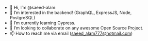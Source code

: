 - 👋 Hi, I’m @saeed-alam
- 👀 I’m interested in the backend! (GraphQL, ExpressJS, Node, PostgreSQL)
- 🌱 I’m currently learning Cypress.
- 💞️ I’m looking to collaborate on any awesome Open Source Project.
- 📫 How to reach me via email (saeed_alam777@hotmail.com)

<!---
saeed-alam/saeed-alam is a ✨ special ✨ repository because its `README.md` (this file) appears on your GitHub profile.
You can click the Preview link to take a look at your changes.
--->
